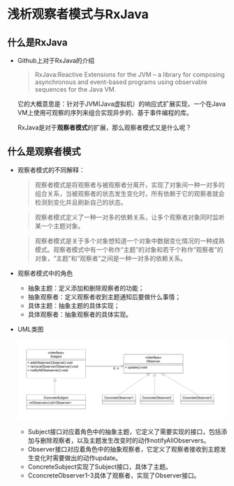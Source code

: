 #  浅析观察者模式与RxJava

## 什么是RxJava
  * Github上对于RxJava的介绍
    > RxJava:Reactive Extensions for the JVM – a library for composing asynchronous and event-based programs using observable sequences for the Java VM. 

    它的大概意思是：针对于JVM(Java虚拟机）的响应式扩展实现，一个在Java VM上使用可观察的序列来组合实现异步的、基于事件编程的库。

    RxJava是对于**观察者模式**的扩展，那么观察者模式又是什么呢？
## 什么是观察者模式
  * 观察者模式的不同解释：
    > 观察者模式是将观察者与被观察者分离开，实现了对象间一种一对多的组合关系，当被观察者的状态发生变化时，所有依赖于它的观察者就会检测到变化并且刷新自己的状态。
    
    > 观察者模式定义了一种一对多的依赖关系，让多个观察者对象同时监听某一个主题对象。

    > 观察者模式是关于多个对象想知道一个对象中数据变化情况的一种成熟模式。观察者模式中有一个称作“主题”的对象和若干个称作“观察者”的对象，“主题”和“观察者”之间是一种一对多的依赖关系。


  * 观察者模式中的角色
    * 抽象主题：定义添加和删除观察者的功能；
    * 抽象观察者：定义观察者收到主题通知后要做什么事情；
    * 具体主题：抽象主题的具体实现；
    * 具体观察者：抽象观察者的具体实现。
  * UML类图
    
    ![观察者模式类图](img/observe_pattern_uml.PNG)

    * Subject接口对应着角色中的抽象主题，它定义了需要实现的接口，包括添加与删除观察者，以及主题发生改变时的动作notifyAllObservers。
    * Observer接口对应着角色中的抽象观察者，它定义了观察者接收到主题发生变化时需要做出的动作update。
    * ConcreteSubject实现了Subject接口，具体了主题。
    * CconcreteObserver1-3具体了观察者，实现了Observer接口。
    

